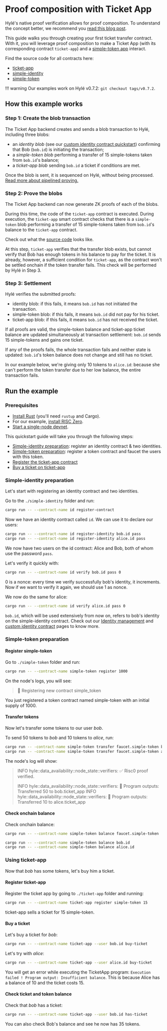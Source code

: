 # Proof composition with Ticket App

Hylé's native proof verification allows for proof composition. To understand the concept better, we recommend you [read this blog post](https://blog.hyle.eu/proof-composability-on-hyle/).

This guide walks you through creating your first ticket transfer contract. With it, you will leverage proof composition to make a Ticket App (with its corresponding contract `ticket-app`) and a [simple-token app](./your-first-smart-contract.md) interact.

Find the source code for all contracts here:

- [ticket-app](https://github.com/Hyle-org/examples/tree/feat/ticket-app/ticket-app)
- [simple-identity](https://github.com/Hyle-org/examples/tree/main/simple-identity)
- [simple-token](https://github.com/Hyle-org/examples/tree/feat/ticket-app/simple-token)

!!! warning
    Our examples work on Hylé v0.7.2: `git checkout tags/v0.7.2`.

## How this example works

### Step 1: Create the blob transaction

The Ticket App backend creates and sends a blob transaction to Hylé, including three blobs:

- an *identity blob* (see our [custom identity contract quickstart](./custom-identity-contract.md)) confirming that Bob (`bob.id`) is initiating the transaction;
- a *simple-token blob* performing a transfer of 15 simple-tokens taken from `bob.id`'s balance;
- a *ticket-app blob* sending `bob.id` a ticket if conditions are met.

Once the blob is sent, it is sequenced on Hylé, without being processed. [Read more about pipelined proving.](../general-doc/pipelined-proving.md)

### Step 2: Prove the blobs

The Ticket App backend can now generate ZK proofs of each of the blobs.

During this time, the code of the `ticket-app` contract is executed. During execution, the `ticket-app` smart contract checks that there is a `simple-token` blob performing a transfer of 15 simple-tokens taken from `bob.id`'s balance to the `ticket-app` contract.

Check out what the [source code](https://github.com/Hyle-org/examples/blob/492501ebe6caad8a0fbe3f286f0f51f0ddca537c/ticket-app/contract/src/lib.rs#L44-L66) looks like.

At this step, `ticket-app` verifies that the transfer blob exists, but cannot verify that Bob has enough tokens in his balance to pay for the ticket. It is already, however, a sufficient condition for `ticket-app`, as the contract won't be settled onchain if the token transfer fails. This check will be performed by Hylé in Step 3.

### Step 3: Settlement

Hylé verifies the submitted proofs:

- identity blob: if this fails, it means `bob.id` has not initiated the transaction.
- simple-token blob: if this fails, it means `bob.id` did not pay for his ticket.
- ticket-app blob: if this fails, it means `bob.id` has not received the ticket.

If all proofs are valid, the simple-token balance and ticket-app ticket balance are updated simultaneously at transaction settlement: `bob.id` sends 15 simple-tokens and gains one ticket.

If any of the proofs fails, the whole transaction fails and neither state is updated: `bob.id`'s token balance does not change and still has no ticket.

In our example below, we're giving only 10 tokens to `alice.id`: because she can't perform the token transfer due to her low balance, the entire transaction fails.

## Run the example

### Prerequisites

- [Install Rust](https://www.rust-lang.org/tools/install) (you'll need `rustup` and Cargo).
- For our example, [install RISC Zero](https://dev.risczero.com/api/zkvm/install).
- [Start a single-node devnet](./devnet.md).

This quickstart guide will take you through the following steps:

- [Simple-identity preparation](#simple-identity-preparation): register an identity contract & two identities.
- [Simple-token preparation](#simple-token-preparation): register a token contract and faucet the users with this token.
- [Register the ticket-app contract](#register-ticket-app)
- [Buy a ticket on ticket-app](#buy-a-ticket)

### Simple-identity preparation

Let's start with registering an identity contract and two identities.

Go to the `./simple-identity` folder and run:

```sh
cargo run -- --contract-name id register-contract
```

Now we have an identity contract called `id`. We can use it to declare our users:

```sh
cargo run -- --contract-name id register-identity bob.id pass
cargo run -- --contract-name id register-identity alice.id pass
```

We now have two users on the id contract: Alice and Bob, both of whom use the password `pass`.

Let's verify it quickly with:

```sh
cargo run -- --contract-name id verify bob.id pass 0
```

0 is a nonce: every time we verify successfully bob's identity, it increments. Now if we want to verify it again, we should use 1 as nonce.

We now do the same for alice:

```sh
cargo run -- --contract-name id verify alice.id pass 0
```

`bob.id`, which will be used extensively from now on, refers to bob's identity on the simple-identity contract. Check out our [Identity management](../general-doc/identity.md) and [custom identity contract](./custom-identity-contract.md) pages to know more.

### Simple-token preparation

#### Register simple-token

Go to `./simple-token` folder and run:

```bash
cargo run -- --contract-name simple-token register 1000
```

On the node's logs, you will see:

> 📝 Registering new contract simple_token

You just registered a token contract named simple-token with an initial supply of 1000.

#### Transfer tokens

Now let's transfer some tokens to our user *bob*.

To send 50 tokens to *bob* and 10 tokens to *alice*, run:

```bash
cargo run -- -contract-name simple-token transfer faucet.simple-token bob.id 50
cargo run -- -contract-name simple-token transfer faucet.simple-token alice.id 10
```

The node's log will show:

> INFO hyle::data_availability::node_state::verifiers: ✅ Risc0 proof verified.
>
> INFO hyle::data_availability::node_state::verifiers: 🔎 Program outputs: Transferred 50 to bob.ticket_app
> INFO hyle::data_availability::node_state::verifiers: 🔎 Program outputs: Transferred 10 to alice.ticket_app

#### Check onchain balance

Check onchain balance:

```bash
cargo run -- --contract-name simple-token balance faucet.simple-token

cargo run -- --contract-name simple-token balance bob.id
cargo run -- --contract-name simple-token balance alice.id
```

### Using ticket-app

Now that *bob* has some tokens, let's buy him a ticket.

#### Register ticket-app

Register the ticket app by going to `./ticket-app` folder and running:

```bash
cargo run -- --contract-name ticket-app register simple-token 15
```

ticket-app sells a ticket for 15 simple-token.

#### Buy a ticket

Let's buy a ticket for *bob*:

```bash
cargo run -- --contract-name ticket-app --user bob.id buy-ticket
```

Let's try with *alice*:

```bash
cargo run -- --contract-name ticket-app --user alice.id buy-ticket
```

You will get an error while executing the TicketApp program: `Execution failed ! Program output: Insufficient balance`. This is because Alice has a balance of 10 and the ticket costs 15.

#### Check ticket and token balance

Check that *bob* has a ticket:

```bash
cargo run -- --contract-name ticket-app --user bob.id has-ticket
```

You can also check Bob's balance and see he now has 35 tokens.